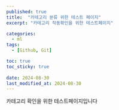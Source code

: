 ```yaml
---
published: true
title:  "카테고리 분류 위한 테스트 페이지"
excerpt: "카테고리 작동확인을 위한 테스트페이지"

categories:
  - ml
tags:
  - [Github, Git]

toc: true
toc_sticky: true
 
date: 2024-08-30
last_modified_at: 2024-08-30
---
```


카테고리 확인을 위한 테스트페이지입니다